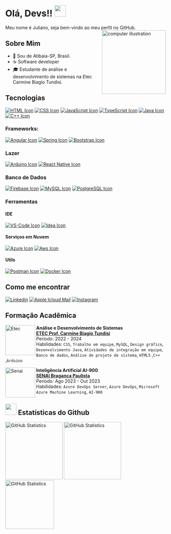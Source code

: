 # Olá, Devs!! <img src="https://media.giphy.com/media/hvRJCLFzcasrR4ia7z/giphy.gif" width="35">

Meu nome é Juliano, seja bem-vindo ao meu perfil no GitHub. 
<img src="https://raw.githubusercontent.com/MicaelliMedeiros/micaellimedeiros/master/image/computer-illustration.png" alt="computer illustration" min-width="200px" max-width="200px" width="200px" align="right">

## Sobre Mim
- 📍 Sou de Atibaia-SP, Brasil.
- ☕️ Software developer
- 🎓 Estudante de análise e desenvolvimento de sistemas na Etec Carmine Biagio Tundisi.

## Tecnologias

[<img src="https://skillicons.dev/icons?i=html" alt="HTML Icon">](https://developer.mozilla.org/pt-BR/docs/Web/HTML)
[<img src="https://skillicons.dev/icons?i=css" alt="CSS Icon">](https://developer.mozilla.org/pt-BR/docs/Web/CSS)
[<img src="https://skillicons.dev/icons?i=js" alt="JavaScript Icon">](https://developer.mozilla.org/pt-BR/docs/Web/JavaScript)
[<img src="https://skillicons.dev/icons?i=ts" alt="TypeScript Icon">](https://www.typescriptlang.org/pt/)
[<img src="https://skillicons.dev/icons?i=java" alt="Java Icon">](https://apache.com)
[<img src="https://skillicons.dev/icons?i=cpp" alt="C++ Icon">](https://apache.com)

### Frameworks:
[<img src="https://skillicons.dev/icons?i=angular" alt="Angular Icon">](https://angular.io)
[<img src="https://skillicons.dev/icons?i=spring" alt="Spring Icon">](https://spring.io)
[<img src="https://skillicons.dev/icons?i=bootstrap" alt="Bootstrap Icon">](https://getbootstrap.com)

### Lazer
[<img src="https://skillicons.dev/icons?i=arduino" alt="Arduino Icon">](https://www.arduino.cc)
[<img src="https://skillicons.dev/icons?i=react" alt="React Native Icon">](https://reactnative.dev)

### Banco de Dados
[<img src="https://skillicons.dev/icons?i=firebase" alt="Firebase Icon">](https://firebase.google.com)
[<img src="https://skillicons.dev/icons?i=mysql" alt="MySQL Icon">](https://www.mysql.com)
[<img src="https://skillicons.dev/icons?i=postgresql" alt="PostgreSQL Icon">](https://www.postgresql.org)

### Ferramentas

#### IDE
[<img src="https://skillicons.dev/icons?i=vscode" alt="VS-Code Icon">](https://code.visualstudio.com)
[<img src="https://skillicons.dev/icons?i=idea" alt="Idea Icon">](https://www.jetbrains.com/pt-br/idea/)

#### Serviços em Nuvem
[<img src="https://skillicons.dev/icons?i=azure" alt="Azure Icon">](https://azure.microsoft.com)
[<img src="https://skillicons.dev/icons?i=aws" alt="Aws Icon">](https://aws.amazon.com)

#### Utils
[<img src="https://skillicons.dev/icons?i=postman" alt="Postman Icon">](https://www.postman.com)
[<img src="https://skillicons.dev/icons?i=docker" alt="Docker Icon">](https://www.postman.com)






## Como me encontrar
[<img src="https://img.shields.io/badge/-linkedin-%230077B5?style=for-the-badge&logo=linkedin&logoColor=white" alt="Linkedin">](https://www.linkedin.com/in/juliano-santos-590345257?utm_source=share&utm_campaign=share_via&utm_content=profile&utm_medium=ios_app)
[<img src="https://img.shields.io/badge/mail-FFFFFF?style=for-the-badge&logo=apple&logoColor=black" alt="Apple Icloud Mail">](mailto:Juliano.santos88@icloud.com)
[<img src="https://img.shields.io/badge/-Instagram-%23E4405F?style=for-the-badge&logo=instagram&logoColor=white" alt="Instagram">](https://instagram.com/_sntosk_)


## Formação Acadêmica
[<img align="left" height="94px" width="94px" alt="Etec" src="https://encrypted-tbn0.gstatic.com/images?q=tbn:ANd9GcSJKD-WQPvQrM1mJW9oFmHYn2fRvQwbnFbvsQ&usqp=CAU"/>](https://etec.carmine/)
**Análise e Desenvolvimento de Sistemas** \
[**ETEC Prof. Carmine Biagio Tundisi**](https://etec.carmine/) \
Período: 2022 - 2024 \
Habilidades: `CSS`, `Trabalho em equipe`, `MySQL`, `Design gráfico`, `Desenvolvimento Java`, `Atividades de integração em equipe`, `Banco de dados`, `Análise de projeto de sistema`, `HTML5` ,`C++` ,`Arduino` 

[<img align="left" height="94px" width="94px" alt="Senai" src="https://encrypted-tbn0.gstatic.com/images?q=tbn:ANd9GcRUjpsqJvahtYAD5J0mjVEAah7TgcBQkzKxSA&usqp=CAU"/>](https://senai-sp.br/)
**Inteligência Artificial AI-900** \
[**SENAI Bragança Paulista**](https://senai-sp.br/) \
Período: Ago 2023 - Out 2023 \
Habilidades: `Azure DevOps Server`, `Azure DevOps`, `Microsoft Azure Machine Learning`, `AI-900`

## <img src="https://media.giphy.com/media/iY8CRBdQXODJSCERIr/giphy.gif" width="35"><b> Estatísticas do Github </b>

<img height="180px" alt="GitHub Statistics" src="https://github-readme-stats.vercel.app/api/top-langs/?username=sntooosk&layout=compact&langs_count=7&theme=radical"/>
<img height="180px" alt="GitHub Statistics" src="https://github-readme-stats.vercel.app/api/?username=sntooosk&show_icons=true&include_all_commits=true&theme=radical"/>
<img height="153px" alt="GitHub Statistics" src="http://github-readme-streak-stats.herokuapp.com/?user=sntooosk&amp;theme=radical"/>
